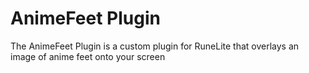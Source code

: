 # AnimeFeet Plugin
The AnimeFeet Plugin is a custom plugin for RuneLite that overlays an image of anime feet onto your screen
